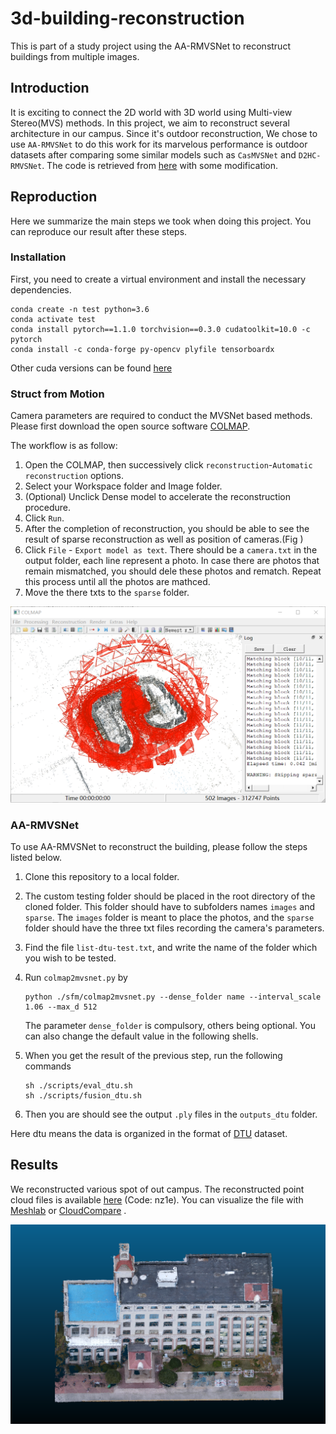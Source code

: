 # 3d-building-reconstruction

This is part of a study project using the AA-RMVSNet to reconstruct buildings from multiple images. 

## Introduction

It is exciting to connect the 2D world with 3D world using Multi-view Stereo(MVS) methods. In this project, we aim to reconstruct several architecture in our campus. Since it's outdoor reconstruction, We chose to use `AA-RMVSNet` to do this work for its marvelous performance is outdoor datasets after comparing some similar models such as `CasMVSNet` and `D2HC-RMVSNet`. The code is retrieved from [here](https://github.com/QT-Zhu/AA-RMVSNet) with some modification.

## Reproduction

Here we summarize the main steps we took when doing this project. You can reproduce our result after these steps.

### Installation

First, you need to create a virtual environment and install the necessary dependencies.

```
conda create -n test python=3.6
conda activate test
conda install pytorch==1.1.0 torchvision==0.3.0 cudatoolkit=10.0 -c pytorch
conda install -c conda-forge py-opencv plyfile tensorboardx
```

Other cuda versions can be found [here](https://pytorch.org/get-started/previous-versions/)

### Struct from Motion

Camera parameters are required to conduct the MVSNet based methods. Please first download the open source software [COLMAP](https://github.com/colmap/colmap/releases/tag/3.6).

The workflow is as follow:

1. Open the COLMAP, then successively click `reconstruction`-`Automatic reconstruction` options.
2. Select your Workspace folder and Image folder.
3. (Optional) Unclick Dense model to accelerate the reconstruction procedure.
4. Click `Run`.
5. After the completion of reconstruction, you should be able to see the result of sparse reconstruction as well as position of cameras.(Fig )
6. Click `File` - `Export model as text`. There should be a `camera.txt` in the output folder, each line represent a photo. In case there are photos that remain mismatched, you should dele these photos and rematch. Repeat this process until all the photos are mathced.
7. Move the there txts to the `sparse` folder.

<img src="doc/colmap_demo.png" alt="img" style="zoom:80%;" />

### AA-RMVSNet

To use AA-RMVSNet to reconstruct the building, please follow the steps listed below.

1. Clone this repository to a local folder. 

2. The custom testing folder should be placed in the root directory of the cloned folder. This folder should have to subfolders names `images` and `sparse`. The `images` folder is meant to place the photos, and the `sparse` folder should have the three txt files recording the camera's parameters.

3. Find the file `list-dtu-test.txt`, and write the name of the folder which you wish to be tested. 

4. Run `colmap2mvsnet.py` by

    ```
    python ./sfm/colmap2mvsnet.py --dense_folder name --interval_scale 1.06 --max_d 512
    ```

    The parameter `dense_folder` is compulsory, others being optional. You can also change the default value in the following shells.

5. When you get the result of the previous step, run the following commands

    ```
    sh ./scripts/eval_dtu.sh
    sh ./scripts/fusion_dtu.sh
    ```

6. Then you are should see the output  `.ply` files in the `outputs_dtu` folder.

Here dtu means the data is organized in the format of [DTU](http://roboimagedata.compute.dtu.dk/?page_id=36) dataset.

## Results

We reconstructed various spot of out campus. The reconstructed point cloud files is available [here](https://pan.baidu.com/s/1K0ejPfeU8KmnOYaLLU07KQ ) (Code: nz1e). You can visualize the file with [Meshlab](https://www.meshlab.net/) or [CloudCompare](https://www.danielgm.net/cc/) .

![](doc/result.png)
